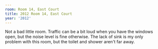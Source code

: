 ```yaml
---
room: Room 14, East Court
title: 2012 Room 14, East Court
year: '2012'
---
```


Not a bad little room. Traffic can be a bit loud when you have the windows open, but the noise level is fine otherwise. The lack of sink is my only problem with this room, but the toilet and shower aren't far away.